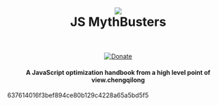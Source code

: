 <h1 align="center">
  <a href="https://mythbusters.js.org"><img src="https://cdn.rawgit.com/Kikobeats/js-mythbusters/d738e2f6/docs/logo.svg"></a>
  <br>
  JS MythBusters
  <br>
  <br>
</h1>

<p align="center">
  <a class="badge" target="_blank" href="https://paypal.me/kikobeats"><img src="https://img.shields.io/badge/donate-paypal-blue.svg?style=flat-square" alt="Donate"></a>
</p>

<h4 align="center">A JavaScript optimization handbook from a high level point of view.chengqilong</h4>

 637614016f3bef894ce80b129c4228a65a5bd5f5
